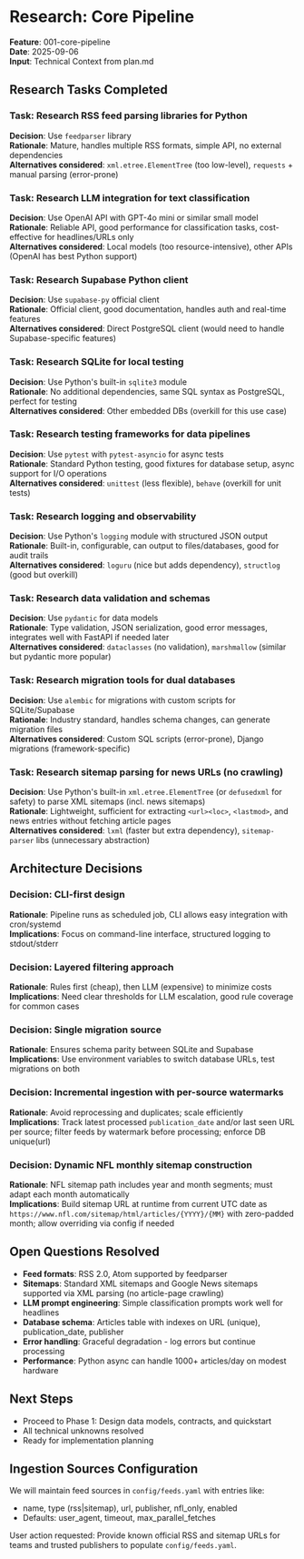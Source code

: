 # Research: Core Pipeline

**Feature**: 001-core-pipeline  
**Date**: 2025-09-06  
**Input**: Technical Context from plan.md

## Research Tasks Completed

### Task: Research RSS feed parsing libraries for Python
**Decision**: Use `feedparser` library  
**Rationale**: Mature, handles multiple RSS formats, simple API, no external dependencies  
**Alternatives considered**: `xml.etree.ElementTree` (too low-level), `requests` + manual parsing (error-prone)

### Task: Research LLM integration for text classification
**Decision**: Use OpenAI API with GPT-4o mini or similar small model  
**Rationale**: Reliable API, good performance for classification tasks, cost-effective for headlines/URLs only  
**Alternatives considered**: Local models (too resource-intensive), other APIs (OpenAI has best Python support)

### Task: Research Supabase Python client
**Decision**: Use `supabase-py` official client  
**Rationale**: Official client, good documentation, handles auth and real-time features  
**Alternatives considered**: Direct PostgreSQL client (would need to handle Supabase-specific features)

### Task: Research SQLite for local testing
**Decision**: Use Python's built-in `sqlite3` module  
**Rationale**: No additional dependencies, same SQL syntax as PostgreSQL, perfect for testing  
**Alternatives considered**: Other embedded DBs (overkill for this use case)

### Task: Research testing frameworks for data pipelines
**Decision**: Use `pytest` with `pytest-asyncio` for async tests  
**Rationale**: Standard Python testing, good fixtures for database setup, async support for I/O operations  
**Alternatives considered**: `unittest` (less flexible), `behave` (overkill for unit tests)

### Task: Research logging and observability
**Decision**: Use Python's `logging` module with structured JSON output  
**Rationale**: Built-in, configurable, can output to files/databases, good for audit trails  
**Alternatives considered**: `loguru` (nice but adds dependency), `structlog` (good but overkill)

### Task: Research data validation and schemas
**Decision**: Use `pydantic` for data models  
**Rationale**: Type validation, JSON serialization, good error messages, integrates well with FastAPI if needed later  
**Alternatives considered**: `dataclasses` (no validation), `marshmallow` (similar but pydantic more popular)

### Task: Research migration tools for dual databases
**Decision**: Use `alembic` for migrations with custom scripts for SQLite/Supabase  
**Rationale**: Industry standard, handles schema changes, can generate migration files  
**Alternatives considered**: Custom SQL scripts (error-prone), Django migrations (framework-specific)

### Task: Research sitemap parsing for news URLs (no crawling)
**Decision**: Use Python's built-in `xml.etree.ElementTree` (or `defusedxml` for safety) to parse XML sitemaps (incl. news sitemaps)  
**Rationale**: Lightweight, sufficient for extracting `<url><loc>`, `<lastmod>`, and news entries without fetching article pages  
**Alternatives considered**: `lxml` (faster but extra dependency), `sitemap-parser` libs (unnecessary abstraction)

## Architecture Decisions

### Decision: CLI-first design
**Rationale**: Pipeline runs as scheduled job, CLI allows easy integration with cron/systemd  
**Implications**: Focus on command-line interface, structured logging to stdout/stderr

### Decision: Layered filtering approach
**Rationale**: Rules first (cheap), then LLM (expensive) to minimize costs  
**Implications**: Need clear thresholds for LLM escalation, good rule coverage for common cases

### Decision: Single migration source
**Rationale**: Ensures schema parity between SQLite and Supabase  
**Implications**: Use environment variables to switch database URLs, test migrations on both

### Decision: Incremental ingestion with per-source watermarks
**Rationale**: Avoid reprocessing and duplicates; scale efficiently  
**Implications**: Track latest processed `publication_date` and/or last seen URL per source; filter feeds by watermark before processing; enforce DB unique(url)

### Decision: Dynamic NFL monthly sitemap construction
**Rationale**: NFL sitemap path includes year and month segments; must adapt each month automatically  
**Implications**: Build sitemap URL at runtime from current UTC date as `https://www.nfl.com/sitemap/html/articles/{YYYY}/{MM}` with zero-padded month; allow overriding via config if needed

## Open Questions Resolved

- **Feed formats**: RSS 2.0, Atom supported by feedparser
- **Sitemaps**: Standard XML sitemaps and Google News sitemaps supported via XML parsing (no article-page crawling)
- **LLM prompt engineering**: Simple classification prompts work well for headlines
- **Database schema**: Articles table with indexes on URL (unique), publication_date, publisher
- **Error handling**: Graceful degradation - log errors but continue processing
- **Performance**: Python async can handle 1000+ articles/day on modest hardware

## Next Steps
- Proceed to Phase 1: Design data models, contracts, and quickstart
- All technical unknowns resolved
- Ready for implementation planning

## Ingestion Sources Configuration

We will maintain feed sources in `config/feeds.yaml` with entries like:
- name, type (rss|sitemap), url, publisher, nfl_only, enabled
- Defaults: user_agent, timeout, max_parallel_fetches

User action requested: Provide known official RSS and sitemap URLs for teams and trusted publishers to populate `config/feeds.yaml`.
